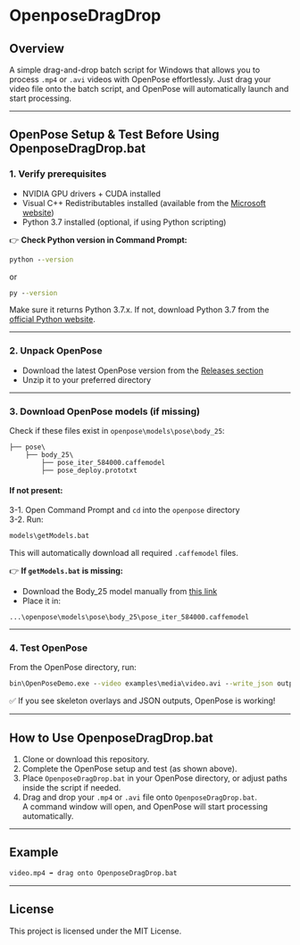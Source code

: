 # OpenposeDragDrop  

## Overview  
A simple drag-and-drop batch script for Windows that allows you to process `.mp4` or `.avi` videos with OpenPose effortlessly. Just drag your video file onto the batch script, and OpenPose will automatically launch and start processing.  

---

## OpenPose Setup & Test Before Using OpenposeDragDrop.bat  

### 1. Verify prerequisites  
- NVIDIA GPU drivers + CUDA installed  
- Visual C++ Redistributables installed (available from the [Microsoft website](https://learn.microsoft.com/en-US/cpp/windows/latest-supported-vc-redist?view=msvc-170))  
- Python 3.7 installed (optional, if using Python scripting)  

👉 **Check Python version in Command Prompt:**  
```cmd
python --version
```
or  
```cmd
py --version
```
Make sure it returns Python 3.7.x. If not, download Python 3.7 from the [official Python website](https://www.python.org/downloads/release/python-370/).  

---

### 2. Unpack OpenPose  
- Download the latest OpenPose version from the [Releases section](https://github.com/CMU-Perceptual-Computing-Lab/openpose/releases)  
- Unzip it to your preferred directory  

---

### 3. Download OpenPose models (if missing)  
Check if these files exist in `openpose\models\pose\body_25`:  
```
├── pose\
    ├── body_25\
        ├── pose_iter_584000.caffemodel
        ├── pose_deploy.prototxt
```  

#### If not present:  
3-1. Open Command Prompt and `cd` into the `openpose` directory  
3-2. Run:  
```cmd
models\getModels.bat
```  
This will automatically download all required `.caffemodel` files.  

👉 **If `getModels.bat` is missing:**  
- Download the Body_25 model manually from [this link](https://github.com/foss-for-synopsys-dwc-arc-processors/synopsys-caffe-models/blob/master/caffe_models/openpose/caffe_model/pose_iter_584000.caffemodel)  
- Place it in:  
```
...\openpose\models\pose\body_25\pose_iter_584000.caffemodel
```  

---

### 4. Test OpenPose  
From the OpenPose directory, run:  
```cmd
bin\OpenPoseDemo.exe --video examples\media\video.avi --write_json output_json --display 1 --render_pose 1
```  
✅ If you see skeleton overlays and JSON outputs, OpenPose is working!  

---

## How to Use OpenposeDragDrop.bat  

1. Clone or download this repository.  
2. Complete the OpenPose setup and test (as shown above).  
3. Place `OpenposeDragDrop.bat` in your OpenPose directory, or adjust paths inside the script if needed.  
4. Drag and drop your `.mp4` or `.avi` file onto `OpenposeDragDrop.bat`.  
A command window will open, and OpenPose will start processing automatically.  

---

## Example  
```bash  
video.mp4 ➡ drag onto OpenposeDragDrop.bat  
```  

---

## License  
This project is licensed under the MIT License.  